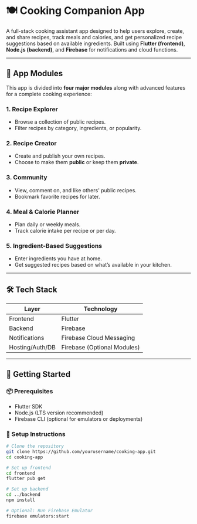 # 🍽️ Cooking Companion App

A full-stack cooking assistant app designed to help users explore, create, and share recipes, track meals and calories, and get personalized recipe suggestions based on available ingredients. Built using **Flutter (frontend)**, **Node.js (backend)**, and **Firebase** for notifications and cloud functions.

---

## 📱 App Modules

This app is divided into **four major modules** along with advanced features for a complete cooking experience:

### 1. **Recipe Explorer**
- Browse a collection of public recipes.
- Filter recipes by category, ingredients, or popularity.

### 2. **Recipe Creator**
- Create and publish your own recipes.
- Choose to make them **public** or keep them **private**.

### 3. **Community**
- View, comment on, and like others' public recipes.
- Bookmark favorite recipes for later.

### 4. **Meal & Calorie Planner**
- Plan daily or weekly meals.
- Track calorie intake per recipe or per day.

### 5. **Ingredient-Based Suggestions**
- Enter ingredients you have at home.
- Get suggested recipes based on what’s available in your kitchen.

---

## 🛠️ Tech Stack

| Layer      | Technology       |
|------------|------------------|
| Frontend   | Flutter           |
| Backend    | Firebase |
| Notifications | Firebase Cloud Messaging |
| Hosting/Auth/DB | Firebase (Optional Modules) |

---

## 🚀 Getting Started

### 📦 Prerequisites

- Flutter SDK
- Node.js (LTS version recommended)
- Firebase CLI (optional for emulators or deployments)

### 🔧 Setup Instructions

```bash
# Clone the repository
git clone https://github.com/yourusername/cooking-app.git
cd cooking-app

# Set up frontend
cd frontend
flutter pub get

# Set up backend
cd ../backend
npm install

# Optional: Run Firebase Emulator
firebase emulators:start
